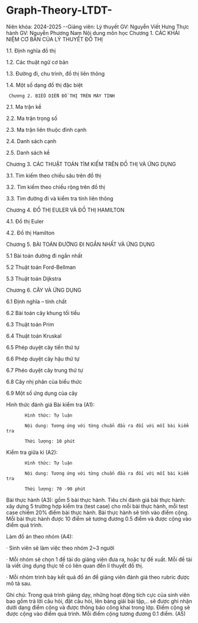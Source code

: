 # Graph-Theory-LTDT-
Niên khóa: 2024-2025
--Giảng viên:
Lý thuyết GV: Nguyễn Viết Hưng
Thực hành GV: Nguyễn Phương Nam
Nội dung môn học
Chương 1. CÁC KHÁI NIỆM CƠ BẢN CỦA LÝ THUYẾT ĐỒ THỊ

1.1. Định nghĩa đồ thị

1.2. Các thuật ngữ cơ bản

1.3. Đường đi, chu trình, đồ thị liên thông

1.4. Một số dạng đồ thị đặc biệt

     Chương 2. BIỂU DIỄN ĐỒ THỊ TRÊN MÁY TÍNH

2.1. Ma trận kề

2.2. Ma trận trọng số

2.3. Ma trận liên thuộc đỉnh cạnh

2.4. Danh sách cạnh

2.5. Danh sách kề

Chương 3. CÁC THUẬT TOÁN TÌM KIẾM TRÊN ĐỒ THỊ VÀ ỨNG DỤNG

3.1. Tìm kiếm theo chiều sâu trên đồ thị

3.2. Tìm kiếm theo chiều rộng trên đồ thị

3.3. Tìm đường đi và kiểm tra tính liên thông

Chương 4. ĐỒ THỊ EULER VÀ ĐỒ THỊ HAMILTON

4.1. Đồ thị Euler

4.2. Đồ thị Hamilton

Chương 5. BÀI TOÁN ĐƯỜNG ĐI NGẮN NHẤT VÀ ỨNG DỤNG

5.1 Bài toán đường đi ngắn nhất

5.2 Thuật toán Ford-Bellman

5.3 Thuật toán Dijkstra

Chương 6. CÂY VÀ ỨNG DỤNG

6.1 Định nghĩa – tính chất

6.2 Bài toán cây khung tối tiểu

6.3 Thuật toán Prim

6.4 Thuật toán Kruskal

6.5 Phép duyệt cây tiền thứ tự

6.6 Phép duyệt cây hậu thứ tự

6.7 Phéo duyệt cây trung thứ tự

6.8 Cây nhị phân của biểu thức

6.9 Một số ứng dụng của cây

 

Hình thức đánh giá
Bài kiểm tra (A1):

           Hình thức: Tự luận

           Nội dung: Tương ứng với từng chuẩn đầu ra đối với mỗi bài kiểm tra

           Thời lượng: 10 phút

Kiểm tra giữa kì (A2):

           Hình thức: Tự luận

           Nội dung: Tương ứng với từng chuẩn đầu ra đối với mỗi bài kiểm tra

           Thời lượng: 70 -90 phút

Bài thực hành (A3): gồm 5 bài thực hành. Tiêu chí đánh giá bài thực hành: xây dựng 5 trường hợp kiểm tra (test case) cho mỗi bài thực hành, mỗi test case chiếm 20% điểm bài thực hành. Bài thực hành sẽ tính vào điểm cộng. Mỗi bài thực hành được 10 điểm sẽ tương đương 0.5 điểm và được cộng vào điểm quá trình.

Làm đồ án theo nhóm (A4):

·       Sinh viên sẽ làm việc theo nhóm 2~3 người

·       Mỗi nhóm sẽ chọn 1 đề tài do giảng viên đưa ra, hoặc tự đề xuất. Mỗi đề tài là viết ứng dụng thực tế có liên quan đến lí thuyết đồ thị.

·       Mỗi nhóm trình bày kết quả đồ án để giảng viên đánh giá theo rubric được mô tả sau.

Ghi chú: Trong quá trình giảng dạy, những hoạt động tích cực của sinh viên bao gồm trả lời câu hỏi, đặt câu hỏi, lên bảng giải bài tập,.. sẽ được ghi nhận dưới dạng điểm cộng và được thông báo công khai trong lớp. Điểm cộng sẽ được cộng vào điểm quá trình. Mỗi điểm cộng tương đương 0.1 điểm. (A5)
